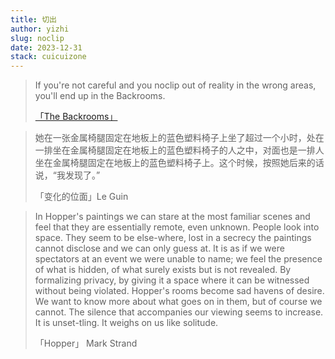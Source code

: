 ```yaml
---
title: 切出
author: yizhi
slug: noclip
date: 2023-12-31
stack: cuicuizone
---
```


> If you're not careful and you noclip out of reality in the wrong areas, you'll end up in the Backrooms. <p align="left">[「The Backrooms」](https://en.wikipedia.org/wiki/The_Backrooms)</p>

> 她在一张金属椅腿固定在地板上的蓝色塑料椅子上坐了超过一个小时，处在一排坐在金属椅腿固定在地板上的蓝色塑料椅子的人之中，对面也是一排人坐在金属椅腿固定在地板上的蓝色塑料椅子上。这个时候，按照她后来的话说，“我发现了。”<p align="left">「变化的位面」Le Guin</p>

> In Hopper's paintings we can stare at the most familiar scenes and feel that they are essentially remote, even unknown. People look into space. They seem to be else-where, lost in a secrecy the paintings cannot disclose and we can only guess at. It is as if we were spectators at an event we were unable to name; we feel the presence of what is hidden, of what surely exists but is not revealed. By formalizing privacy, by giving it a space where it can be witnessed without being violated. Hopper's rooms become sad havens of desire. We want to know more about what goes on in them, but of course we cannot. The silence that accompanies our viewing seems to increase. It is unset-tling. It weighs on us like solitude.<p align ="left">「Hopper」 Mark Strand</p>


<br/>